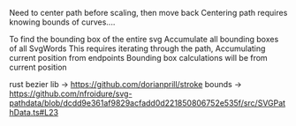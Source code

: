 Need to center path before scaling, then move back
Centering path requires knowing bounds of curves....

To find the bounding box of the entire svg
  Accumulate all bounding boxes of all SvgWords
  This requires iterating through the path,
    Accumulating current position from endpoints
      Bounding box calculations will be from current position

rust bezier lib -> https://github.com/dorianprill/stroke
bounds -> https://github.com/nfroidure/svg-pathdata/blob/dcdd9e361af9829acfadd0d221850806752e535f/src/SVGPathData.ts#L23
